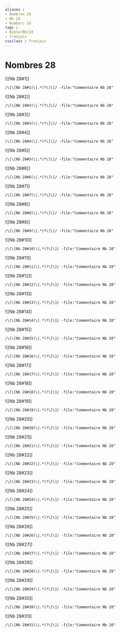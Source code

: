 ```yaml
---
aliases : 
- Nombres 28
- Nb 28
- Numbers 28
tags : 
- Bible/Nb/28
- français
cssclass : français
---
```


# Nombres 28

![[Nb 28#1]]

```query
/\[\[Nb 28#1(\|.*)?\]\]/ -file:"Commentaire Nb 28"
```

![[Nb 28#2]]

```query
/\[\[Nb 28#2(\|.*)?\]\]/ -file:"Commentaire Nb 28"
```

![[Nb 28#3]]

```query
/\[\[Nb 28#3(\|.*)?\]\]/ -file:"Commentaire Nb 28"
```

![[Nb 28#4]]

```query
/\[\[Nb 28#4(\|.*)?\]\]/ -file:"Commentaire Nb 28"
```

![[Nb 28#5]]

```query
/\[\[Nb 28#5(\|.*)?\]\]/ -file:"Commentaire Nb 28"
```

![[Nb 28#6]]

```query
/\[\[Nb 28#6(\|.*)?\]\]/ -file:"Commentaire Nb 28"
```

![[Nb 28#7]]

```query
/\[\[Nb 28#7(\|.*)?\]\]/ -file:"Commentaire Nb 28"
```

![[Nb 28#8]]

```query
/\[\[Nb 28#8(\|.*)?\]\]/ -file:"Commentaire Nb 28"
```

![[Nb 28#9]]

```query
/\[\[Nb 28#9(\|.*)?\]\]/ -file:"Commentaire Nb 28"
```

![[Nb 28#10]]

```query
/\[\[Nb 28#10(\|.*)?\]\]/ -file:"Commentaire Nb 28"
```

![[Nb 28#11]]

```query
/\[\[Nb 28#11(\|.*)?\]\]/ -file:"Commentaire Nb 28"
```

![[Nb 28#12]]

```query
/\[\[Nb 28#12(\|.*)?\]\]/ -file:"Commentaire Nb 28"
```

![[Nb 28#13]]

```query
/\[\[Nb 28#13(\|.*)?\]\]/ -file:"Commentaire Nb 28"
```

![[Nb 28#14]]

```query
/\[\[Nb 28#14(\|.*)?\]\]/ -file:"Commentaire Nb 28"
```

![[Nb 28#15]]

```query
/\[\[Nb 28#15(\|.*)?\]\]/ -file:"Commentaire Nb 28"
```

![[Nb 28#16]]

```query
/\[\[Nb 28#16(\|.*)?\]\]/ -file:"Commentaire Nb 28"
```

![[Nb 28#17]]

```query
/\[\[Nb 28#17(\|.*)?\]\]/ -file:"Commentaire Nb 28"
```

![[Nb 28#18]]

```query
/\[\[Nb 28#18(\|.*)?\]\]/ -file:"Commentaire Nb 28"
```

![[Nb 28#19]]

```query
/\[\[Nb 28#19(\|.*)?\]\]/ -file:"Commentaire Nb 28"
```

![[Nb 28#20]]

```query
/\[\[Nb 28#20(\|.*)?\]\]/ -file:"Commentaire Nb 28"
```

![[Nb 28#21]]

```query
/\[\[Nb 28#21(\|.*)?\]\]/ -file:"Commentaire Nb 28"
```

![[Nb 28#22]]

```query
/\[\[Nb 28#22(\|.*)?\]\]/ -file:"Commentaire Nb 28"
```

![[Nb 28#23]]

```query
/\[\[Nb 28#23(\|.*)?\]\]/ -file:"Commentaire Nb 28"
```

![[Nb 28#24]]

```query
/\[\[Nb 28#24(\|.*)?\]\]/ -file:"Commentaire Nb 28"
```

![[Nb 28#25]]

```query
/\[\[Nb 28#25(\|.*)?\]\]/ -file:"Commentaire Nb 28"
```

![[Nb 28#26]]

```query
/\[\[Nb 28#26(\|.*)?\]\]/ -file:"Commentaire Nb 28"
```

![[Nb 28#27]]

```query
/\[\[Nb 28#27(\|.*)?\]\]/ -file:"Commentaire Nb 28"
```

![[Nb 28#28]]

```query
/\[\[Nb 28#28(\|.*)?\]\]/ -file:"Commentaire Nb 28"
```

![[Nb 28#29]]

```query
/\[\[Nb 28#29(\|.*)?\]\]/ -file:"Commentaire Nb 28"
```

![[Nb 28#30]]

```query
/\[\[Nb 28#30(\|.*)?\]\]/ -file:"Commentaire Nb 28"
```

![[Nb 28#31]]

```query
/\[\[Nb 28#31(\|.*)?\]\]/ -file:"Commentaire Nb 28"
```

